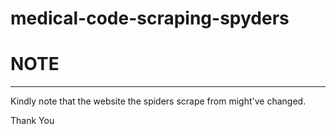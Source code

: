 # medical-code-scraping-spyders

# NOTE
---------------------------------------------------------------------------------------------------------------------------------------------------------
Kindly note that the website the spiders scrape from might've changed.



Thank You
